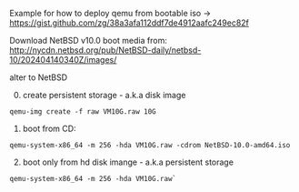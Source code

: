 
Example for how to deploy qemu from bootable iso ->
https://gist.github.com/zg/38a3afa112ddf7de4912aafc249ec82f

Download NetBSD v10.0 boot media from:
http://nycdn.netbsd.org/pub/NetBSD-daily/netbsd-10/202404140340Z/images/

alter to NetBSD

0. create persistent storage - a.k.a disk image
```
qemu-img create -f raw VM10G.raw 10G
```


1. boot from CD: 
```
qemu-system-x86_64 -m 256 -hda VM10G.raw -cdrom NetBSD-10.0-amd64.iso
```

2. boot only from hd disk imange - a.k.a persistent storage
```
qemu-system-x86_64 -m 256 -hda VM10G.raw`
```

